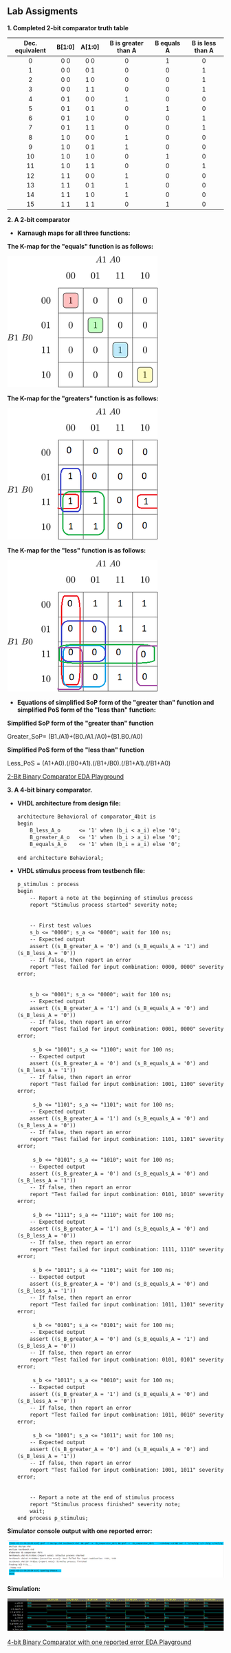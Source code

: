 ## Lab Assigments

  **1. Completed 2-bit comparator truth table**

| **Dec. equivalent** | **B[1:0]** | **A[1:0]** | **B is greater than A** | **B equals A** | **B is less than A** |
| :-: | :-: | :-: | :-: | :-: | :-: |
| 0 | 0 0 | 0 0 | 0 | 1 | 0 |
| 1 | 0 0 | 0 1 | 0 | 0 | 1 |
| 2 | 0 0 | 1 0 | 0 | 0 | 1 |
| 3 | 0 0 | 1 1 | 0 | 0 | 1 |
| 4 | 0 1 | 0 0 | 1 | 0 | 0 |
| 5 | 0 1 | 0 1 | 0 | 1 | 0 |
| 6 | 0 1 | 1 0 | 0 | 0 | 1 |
| 7 | 0 1 | 1 1 | 0 | 0 | 1 |
| 8 | 1 0 | 0 0 | 1 | 0 | 0 |
| 9 | 1 0 | 0 1 | 1 | 0 | 0 |
| 10 | 1 0 | 1 0 | 0 | 1 | 0 |
| 11 | 1 0 | 1 1 | 0 | 0 | 1 |
| 12 | 1 1 | 0 0 | 1 | 0 | 0 |
| 13 | 1 1 | 0 1 | 1 | 0 | 0 |
| 14 | 1 1 | 1 0 | 1 | 0 | 0 |
| 15 | 1 1 | 1 1 | 0 | 1 | 0 |

  **2. A 2-bit comparator**

  - **Karnaugh maps for all three functions:**

**The K-map for the "equals" function is as follows:**

![kmap-equals](https://github.com/UgurErdemYURT/Digital-electronics-1/blob/main/Labs/02-logic/Pictures/kmap_equals.png)

**The K-map for the "greaters" function is as follows:**

![kmap-greaters](https://github.com/UgurErdemYURT/Digital-electronics-1/blob/main/Labs/02-logic/Pictures/kmap_greaters.png)

**The K-map for the "less" function is as follows:**

![kmap-less](https://github.com/UgurErdemYURT/Digital-electronics-1/blob/main/Labs/02-logic/Pictures/kmap_less.png)

 - **Equations of simplified SoP form of the "greater than" function and simplified PoS form of the "less than" function:**

**Simplified SoP form of the "greater than" function**

Greater_SoP= (B1./A1)+(B0./A1./A0)+(B1.B0./A0)

**Simplified PoS form of the "less than" function**

Less_PoS = (A1+A0).(/B0+A1).(/B1+/B0).(/B1+A1).(/B1+A0)

[2-Bit Binary Comparator EDA Playground](https://www.edaplayground.com/x/8URr)


   **3. A 4-bit binary comparator.**

  - **VHDL architecture from design file:**

        architecture Behavioral of comparator_4bit is
        begin
            B_less_A_o      <= '1' when (b_i < a_i) else '0';
            B_greater_A_o   <= '1' when (b_i > a_i) else '0';
            B_equals_A_o    <= '1' when (b_i = a_i) else '0';

        end architecture Behavioral;
    
  - **VHDL stimulus process from testbench file:**
  
        p_stimulus : process
        begin
            -- Report a note at the beginning of stimulus process
            report "Stimulus process started" severity note;


            -- First test values
            s_b <= "0000"; s_a <= "0000"; wait for 100 ns;
            -- Expected output
            assert ((s_B_greater_A = '0') and (s_B_equals_A = '1') and (s_B_less_A = '0'))
            -- If false, then report an error
            report "Test failed for input combination: 0000, 0000" severity error;


            s_b <= "0001"; s_a <= "0000"; wait for 100 ns;
            -- Expected output
            assert ((s_B_greater_A = '1') and (s_B_equals_A = '0') and (s_B_less_A = '0'))
            -- If false, then report an error
            report "Test failed for input combination: 0001, 0000" severity error;

             s_b <= "1001"; s_a <= "1100"; wait for 100 ns;
            -- Expected output
            assert ((s_B_greater_A = '0') and (s_B_equals_A = '0') and (s_B_less_A = '1'))
            -- If false, then report an error
            report "Test failed for input combination: 1001, 1100" severity error;

             s_b <= "1101"; s_a <= "1101"; wait for 100 ns;
            -- Expected output
            assert ((s_B_greater_A = '1') and (s_B_equals_A = '0') and (s_B_less_A = '0'))
            -- If false, then report an error
            report "Test failed for input combination: 1101, 1101" severity error;

             s_b <= "0101"; s_a <= "1010"; wait for 100 ns;
            -- Expected output
            assert ((s_B_greater_A = '0') and (s_B_equals_A = '0') and (s_B_less_A = '1'))
            -- If false, then report an error
            report "Test failed for input combination: 0101, 1010" severity error;

             s_b <= "1111"; s_a <= "1110"; wait for 100 ns;
            -- Expected output
            assert ((s_B_greater_A = '1') and (s_B_equals_A = '0') and (s_B_less_A = '0'))
            -- If false, then report an error
            report "Test failed for input combination: 1111, 1110" severity error;

             s_b <= "1011"; s_a <= "1101"; wait for 100 ns;
            -- Expected output
            assert ((s_B_greater_A = '0') and (s_B_equals_A = '0') and (s_B_less_A = '1'))
            -- If false, then report an error
            report "Test failed for input combination: 1011, 1101" severity error;

             s_b <= "0101"; s_a <= "0101"; wait for 100 ns;
            -- Expected output
            assert ((s_B_greater_A = '0') and (s_B_equals_A = '1') and (s_B_less_A = '0'))
            -- If false, then report an error
            report "Test failed for input combination: 0101, 0101" severity error;

             s_b <= "1011"; s_a <= "0010"; wait for 100 ns;
            -- Expected output
            assert ((s_B_greater_A = '1') and (s_B_equals_A = '0') and (s_B_less_A = '0'))
            -- If false, then report an error
            report "Test failed for input combination: 1011, 0010" severity error;

             s_b <= "1001"; s_a <= "1011"; wait for 100 ns;
            -- Expected output
            assert ((s_B_greater_A = '0') and (s_B_equals_A = '0') and (s_B_less_A = '1'))
            -- If false, then report an error
            report "Test failed for input combination: 1001, 1011" severity error;


            -- Report a note at the end of stimulus process
            report "Stimulus process finished" severity note;
            wait;
        end process p_stimulus;

**Simulator console output with one reported error:**

![4-bit-console-1](https://github.com/UgurErdemYURT/Digital-electronics-1/blob/main/Labs/02-logic/Pictures/4-bit-console-1.PNG)

**Simulation:**

![4-bit-console](https://github.com/UgurErdemYURT/Digital-electronics-1/blob/main/Labs/02-logic/Pictures/4-bit-console.PNG)

[4-bit Binary Comparator with one reported error EDA Playground](https://www.edaplayground.com/x/gi2f)








